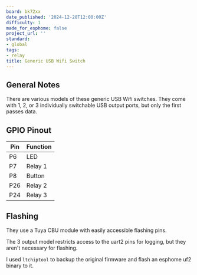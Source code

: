 ```yaml
---
board: bk72xx
date_published: '2024-12-28T12:00:00Z'
difficulty: 1
made_for_esphome: false
project_url: ''
standard:
- global
tags:
- relay
title: Generic USB Wifi Switch
---
```


## General Notes

There are various models of these generic USB Wifi switches.  They come with 1, 2, or 3 individually switchable USB output ports, but only the first passes data.

## GPIO Pinout

| Pin | Function      |
| --- | ------------- |
| P6  | LED           |
| P7  | Relay 1       |
| P8  | Button        |
| P26 | Relay 2       |
| P24 | Relay 3       |

## Flashing

They use a Tuya CBU module with easily accessible flashing pins.

The 3 output model restricts access to the uart2 pins for logging, but they aren't necessary for flashing.

I used ``ltchiptool`` to backup the original firmware and flash an esphome uf2 binary to it.
